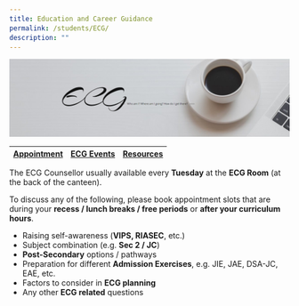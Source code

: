 ```yaml
---
title: Education and Career Guidance
permalink: /students/ECG/
description: ""
---
```

![](/images/ECG.jpg)

| [Appointment](https://moeecg.appointeze.com/onlinelink/KathrineYang) 	| [ECG Events](https://www.myskillsfuture.gov.sg/content/student/en/secondary/education-guide/events.html) 	| [Resources](https://staging.dnskg7mp0u9ot.amplifyapp.com/ecg-resources/) 	|
|:---:	|:---:	|:---:	|

The ECG Counsellor usually available every **Tuesday** at the **ECG Room** (at the back of the canteen).

To discuss any of the following, please book appointment slots that are during your **recess / lunch breaks / free periods** or **after your curriculum hours**.

*   Raising self-awareness (**VIPS, RIASEC**, etc.)
*   Subject combination (e.g. **Sec 2 / JC**)
*   **Post-Secondary** options / pathways
*   Preparation for different **Admission Exercises**, e.g. JIE, JAE, DSA-JC, EAE, etc.
*   Factors to consider in **ECG planning**
*   Any other **ECG related** questions